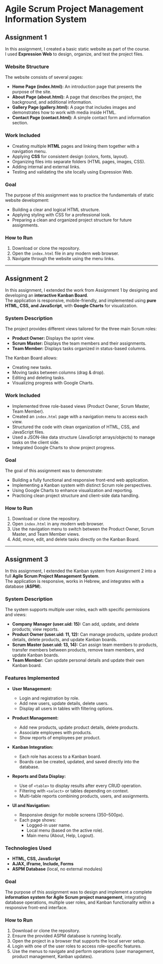 # Agile Scrum Project Management Information System

## Assignment 1

In this assignment, I created a basic static website as part of the course.  
I used **Expression Web** to design, organize, and test the project files.  

### Website Structure
The website consists of several pages:
- **Home Page (index.html):** An introduction page that presents the purpose of the site.  
- **About Page (about.html):** A page that describes the project, the background, and additional information.  
- **Gallery Page (gallery.html):** A page that includes images and demonstrates how to work with media inside HTML.  
- **Contact Page (contact.html):** A simple contact form and information section.  

### Work Included
- Creating multiple **HTML** pages and linking them together with a navigation menu.  
- Applying **CSS** for consistent design (colors, fonts, layout).  
- Organizing files into separate folders (HTML pages, images, CSS).  
- Adding internal and external links.  
- Testing and validating the site locally using Expression Web.  

### Goal
The purpose of this assignment was to practice the fundamentals of static website development:
- Building a clear and logical HTML structure.  
- Applying styling with CSS for a professional look.  
- Preparing a clean and organized project structure for future assignments.  

### How to Run
1. Download or clone the repository.  
2. Open the `index.html` file in any modern web browser.  
3. Navigate through the website using the menu links.  

---

## Assignment 2

In this assignment, I extended the work from Assignment 1 by designing and developing an **interactive Kanban Board**.  
The application is responsive, mobile-friendly, and implemented using **pure HTML, CSS, and JavaScript**, with **Google Charts** for visualization.

### System Description
The project provides different views tailored for the three main Scrum roles:
- **Product Owner:** Displays the sprint view.  
- **Scrum Master:** Displays the team members and their assignments.  
- **Team Member:** Displays tasks organized in status-based columns.  

The Kanban Board allows:
- Creating new tasks.  
- Moving tasks between columns (drag & drop).  
- Editing and deleting tasks.  
- Visualizing progress with Google Charts.  

### Work Included
- Implemented three role-based views (Product Owner, Scrum Master, Team Member).  
- Created an `index.html` page with a navigation menu to access each view.  
- Structured the code with clean organization of HTML, CSS, and JavaScript files.  
- Used a JSON-like data structure (JavaScript arrays/objects) to manage tasks on the client side.  
- Integrated Google Charts to show project progress.  

### Goal
The goal of this assignment was to demonstrate:
- Building a fully functional and responsive front-end web application.  
- Implementing a Kanban system with distinct Scrum role perspectives.  
- Using Google Charts to enhance visualization and reporting.  
- Practicing clean project structure and client-side data handling.  

### How to Run
1. Download or clone the repository.  
2. Open `index.html` in any modern web browser.  
3. Use the navigation menu to switch between the Product Owner, Scrum Master, and Team Member views.  
4. Add, move, edit, and delete tasks directly on the Kanban Board.  

---

## Assignment 3

In this assignment, I extended the Kanban system from Assignment 2 into a full **Agile Scrum Project Management System**.  
The application is responsive, works in Hebrew, and integrates with a database (**ASPM**).  

### System Description
The system supports multiple user roles, each with specific permissions and views:
- **Company Manager (user.uid: 15):** Can add, update, and delete products; view reports.  
- **Product Owner (user.uid: 11, 12):** Can manage products, update product details, delete products, and update Kanban boards.  
- **Scrum Master (user.uid: 13, 14):** Can assign team members to products, transfer members between products, remove team members, and update Kanban boards.  
- **Team Member:** Can update personal details and update their own Kanban board.  

### Features Implemented
- **User Management:**  
  - Login and registration by role.  
  - Add new users, update details, delete users.  
  - Display all users in tables with filtering options.  

- **Product Management:**  
  - Add new products, update product details, delete products.  
  - Associate employees with products.  
  - Show reports of employees per product.  

- **Kanban Integration:**  
  - Each role has access to a Kanban board.  
  - Boards can be created, updated, and saved directly into the database.  

- **Reports and Data Display:**  
  - Use of `<table>` to display results after every CRUD operation.  
  - Filtering with `<select>` or tables depending on context.  
  - Multi-table reports combining products, users, and assignments.  

- **UI and Navigation:**  
  - Responsive design for mobile screens (350–500px).  
  - Each page shows:  
    - Logged-in user name.  
    - Local menu (based on the active role).  
    - Main menu (About, Help, Logout).  

### Technologies Used
- **HTML, CSS, JavaScript**  
- **AJAX, iFrame, Include, Forms**  
- **ASPM Database** (local, no external modules)  

### Goal
The purpose of this assignment was to design and implement a complete **information system for Agile Scrum project management**, integrating database operations, multiple user roles, and Kanban functionality within a responsive front-end interface.  

### How to Run
1. Download or clone the repository.  
2. Ensure the provided ASPM database is running locally.  
3. Open the project in a browser that supports the local server setup.  
4. Login with one of the user roles to access role-specific features.  
5. Use the menus to navigate and perform operations (user management, product management, Kanban updates).  
